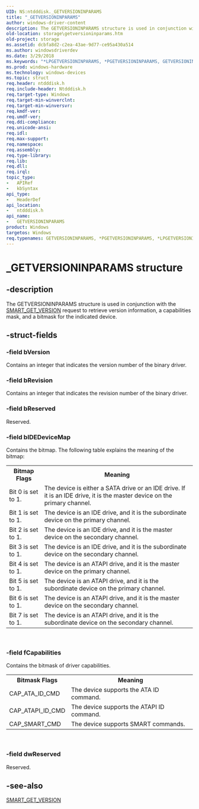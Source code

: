 ```yaml
---
UID: NS:ntdddisk._GETVERSIONINPARAMS
title: "_GETVERSIONINPARAMS"
author: windows-driver-content
description: The GETVERSIONINPARAMS structure is used in conjunction with the SMART_GET_VERSION request to retrieve version information, a capabilities mask, and a bitmask for the indicated device.
old-location: storage\getversioninparams.htm
old-project: storage
ms.assetid: dcbfa8d2-c2ea-43ae-9d77-ce95a430a514
ms.author: windowsdriverdev
ms.date: 3/29/2018
ms.keywords: "*LPGETVERSIONINPARAMS, *PGETVERSIONINPARAMS, GETVERSIONINPARAMS, GETVERSIONINPARAMS structure [Storage Devices], LPGETVERSIONINPARAMS, LPGETVERSIONINPARAMS structure pointer [Storage Devices], PGETVERSIONINPARAMS, PGETVERSIONINPARAMS structure pointer [Storage Devices], _GETVERSIONINPARAMS, ntdddisk/GETVERSIONINPARAMS, ntdddisk/LPGETVERSIONINPARAMS, ntdddisk/PGETVERSIONINPARAMS, storage.getversioninparams, structs-IDE_5426037d-a75f-4b92-a935-e467d02ec8c7.xml"
ms.prod: windows-hardware
ms.technology: windows-devices
ms.topic: struct
req.header: ntdddisk.h
req.include-header: Ntdddisk.h
req.target-type: Windows
req.target-min-winverclnt: 
req.target-min-winversvr: 
req.kmdf-ver: 
req.umdf-ver: 
req.ddi-compliance: 
req.unicode-ansi: 
req.idl: 
req.max-support: 
req.namespace: 
req.assembly: 
req.type-library: 
req.lib: 
req.dll: 
req.irql: 
topic_type:
-	APIRef
-	kbSyntax
api_type:
-	HeaderDef
api_location:
-	ntdddisk.h
api_name:
-	GETVERSIONINPARAMS
product: Windows
targetos: Windows
req.typenames: GETVERSIONINPARAMS, *PGETVERSIONINPARAMS, *LPGETVERSIONINPARAMS
---
```


# _GETVERSIONINPARAMS structure


## -description


The GETVERSIONINPARAMS structure is used in conjunction with the <a href="https://msdn.microsoft.com/library/windows/hardware/ff566202">SMART_GET_VERSION</a> request to retrieve version information, a capabilities mask, and a bitmask for the indicated device. 


## -struct-fields




### -field bVersion

Contains an integer that indicates the version number of the binary driver. 


### -field bRevision

Contains an integer that indicates the revision number of the binary driver. 


### -field bReserved

Reserved. 


### -field bIDEDeviceMap

Contains the bitmap. The following table explains the meaning of the bitmap:

<table>
<tr>
<th>Bitmap Flags</th>
<th>Meaning</th>
</tr>
<tr>
<td>
Bit 0 is set to 1.

</td>
<td>
The device is either a SATA drive or an IDE drive. If it is an IDE drive, it is the master device on the primary channel. 

</td>
</tr>
<tr>
<td>
Bit 1 is set to 1.

</td>
<td>
The device is an IDE drive, and it is the subordinate device on the primary channel. 

</td>
</tr>
<tr>
<td>
Bit 2 is set to 1.

</td>
<td>
The device is an IDE drive, and it is the master device on the secondary channel. 

</td>
</tr>
<tr>
<td>
Bit 3 is set to 1.

</td>
<td>
The device is an IDE drive, and it is the subordinate device on the secondary channel. 

</td>
</tr>
<tr>
<td>
Bit 4 is set to 1.

</td>
<td>
The device is an ATAPI drive, and it is the master device on the primary channel. 

</td>
</tr>
<tr>
<td>
Bit 5 is set to 1.

</td>
<td>
The device is an ATAPI drive, and it is the subordinate device on the primary channel. 

</td>
</tr>
<tr>
<td>
Bit 6 is set to 1.

</td>
<td>
The device is an ATAPI drive, and it is the master device on the secondary channel. 

</td>
</tr>
<tr>
<td>
Bit 7 is set to 1.

</td>
<td>
The device is an ATAPI drive, and it is the subordinate device on the secondary channel. 

</td>
</tr>
</table>
 


### -field fCapabilities

Contains the bitmask of driver capabilities. 

<table>
<tr>
<th>Bitmask Flags</th>
<th>Meaning</th>
</tr>
<tr>
<td>
CAP_ATA_ID_CMD

</td>
<td>
The device supports the ATA ID command. 

</td>
</tr>
<tr>
<td>
CAP_ATAPI_ID_CMD

</td>
<td>
The device supports the ATAPI ID command. 

</td>
</tr>
<tr>
<td>
CAP_SMART_CMD

</td>
<td>
The device supports SMART commands.

</td>
</tr>
</table>
 


### -field dwReserved

Reserved. 


## -see-also




<a href="https://msdn.microsoft.com/library/windows/hardware/ff566202">SMART_GET_VERSION</a>
 

 

